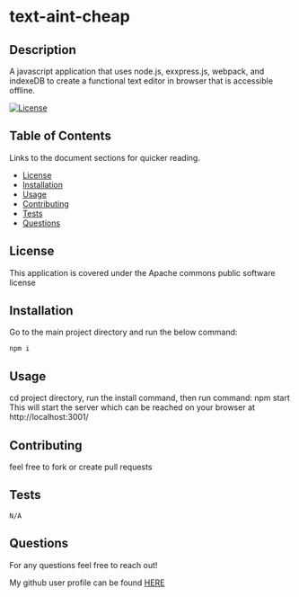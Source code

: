 # text-aint-cheap

  ## Description

  A javascript application that uses node.js, exxpress.js, webpack, and indexeDB to create a functional text editor in browser that is accessible offline.

  [![License](https://img.shields.io/badge/License-Apache_2.0-blue.svg)](https://opensource.org/license/apache2-0-php/)
  
  ## Table of Contents
  
  Links to the document sections for quicker reading.
  
  - [License](#license)
  - [Installation](#installation)
  - [Usage](#usage)
  - [Contributing](#contributing)
  - [Tests](#tests)
  - [Questions](#questions)

## License
This application is covered under the Apache commons public software license
  
  ## Installation
  Go to the main project directory and run the below command:


  ```
  npm i
  ```
  
  ## Usage
  
  cd project directory, run the install command, then run command: npm start
  This will start the server which can be reached on your browser at http://localhost:3001/

  
  ## Contributing

  feel free to fork or create pull requests
    
  ## Tests

  ```
  N/A
  ```

  ## Questions

  For any questions feel free to reach out!

  My github user profile can be found [HERE](https://github.com/gosem01)

